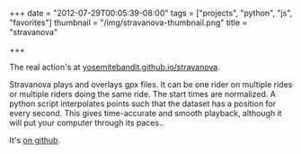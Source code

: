 +++
date = "2012-07-29T00:05:39-08:00"
tags = ["projects", "python", "js", "favorites"]
thumbnail = "/img/stravanova-thumbnail.png"
title = "stravanova"

+++

The real action's at [yosemitebandit.github.io/stravanova](http://yosemitebandit.github.io/stravanova).

Stravanova plays and overlays gpx files.
It can be one rider on multiple rides or multiple riders doing the same ride.
The start times are normalized.
A python script interpolates points such that the dataset has a position for every second.
This gives time-accurate and smooth playback, although it will put your computer through its paces..

It's [on github](https://github.com/yosemitebandit/stravanova).
